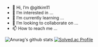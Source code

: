 - 👋 Hi, I’m @gitkim11
- 👀 I’m interested in ...
- 🌱 I’m currently learning ...
- 💞️ I’m looking to collaborate on ...
- 📫 How to reach me ...

![Anurag's github stats](https://github-readme-stats.vercel.app/api?username=gitkim11&show_icons=true&theme=tokyonight)
[![Solved.ac Profile](http://mazassumnida.wtf/api/v2/generate_badge?boj=pyemsmqf)](https://solved.ac/pyemsmqf/)


<!---
gitkim11/gitkim11 is a ✨ special ✨ repository because its `README.md` (this file) appears on your GitHub profile.
You can click the Preview link to take a look at your changes.
--->
